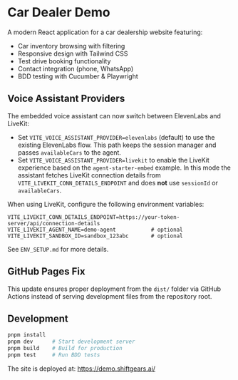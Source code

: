 # Car Dealer Demo

A modern React application for a car dealership website featuring:

- Car inventory browsing with filtering
- Responsive design with Tailwind CSS  
- Test drive booking functionality
- Contact integration (phone, WhatsApp)
- BDD testing with Cucumber & Playwright

## Voice Assistant Providers

The embedded voice assistant can now switch between ElevenLabs and LiveKit:

- Set `VITE_VOICE_ASSISTANT_PROVIDER=elevenlabs` (default) to use the existing ElevenLabs flow. This path keeps the session manager and passes `availableCars` to the agent.
- Set `VITE_VOICE_ASSISTANT_PROVIDER=livekit` to enable the LiveKit experience based on the `agent-starter-embed` example. In this mode the assistant fetches LiveKit connection details from `VITE_LIVEKIT_CONN_DETAILS_ENDPOINT` and does **not** use `sessionId` or `availableCars`.

When using LiveKit, configure the following environment variables:

```env
VITE_LIVEKIT_CONN_DETAILS_ENDPOINT=https://your-token-server/api/connection-details
VITE_LIVEKIT_AGENT_NAME=demo-agent           # optional
VITE_LIVEKIT_SANDBOX_ID=sandbox_123abc       # optional
```

See `ENV_SETUP.md` for more details.

## GitHub Pages Fix

This update ensures proper deployment from the `dist/` folder via GitHub Actions instead of serving development files from the repository root.

## Development

```bash
pnpm install
pnpm dev      # Start development server
pnpm build    # Build for production
pnpm test     # Run BDD tests
```

The site is deployed at: https://demo.shiftgears.ai/
